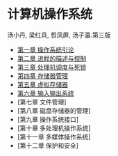 # 计算机操作系统

汤小丹, 梁红兵, 哲凤屏, 汤子瀛.第三版

* [第一章 操作系统引论](chapter1.md)
* [第二章 进程的描述与控制](chapter2.md)
* [第三章 处理机调度与死锁](chapter3.md)
* [第四章 存储器管理](chapter4.md)
* [第五章 虚拟存储器](chapter5.md)
* [第六章 输入输出系统](chapter6.md)
* [第七章 文件管理]
* [第八章 磁盘存储器的管理]
* [第九章 操作系统接口]
* [第十章 多处理机操作系统]
* [第十一章 多媒体操作系统]
* [第十二章 保护和安全]
